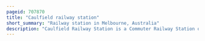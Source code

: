 ```yaml
---
pageid: 707870
title: "Caulfield railway station"
short_summary: "Railway station in Melbourne, Australia"
description: "Caulfield Railway Station is a Commuter Railway Station on the northern Boundary of Caulfield East, a Suburb of Melbourne, Victoria, Australia. Opened in 1879 and rebuilt from 1913 to 1914, the Station Complex is listed on the victorian Heritage Register and is noted as an Example of Federation Free Style Architecture. It is named for the nearby Caulfield Suburb Southwest of the Station."
---
```

